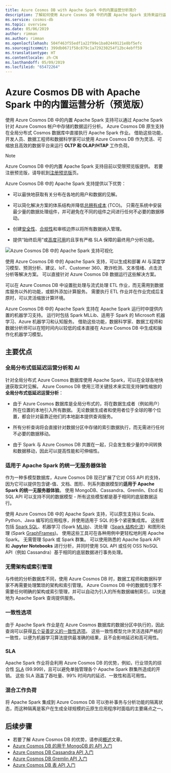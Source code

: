 ```yaml
---
title: Azure Cosmos DB with Apache Spark 中的内置运营分析简介
description: 了解如何使用 Azure Cosmos DB 中的内置 Apache Spark 支持来运行运营分析和 AI
ms.service: cosmos-db
ms.topic: overview
ms.date: 05/06/2019
author: rimman
ms.author: rimman
ms.openlocfilehash: 504f463f55edf1a22f99e1ba02449121e8bf5efc
ms.sourcegitcommit: 399db0671f58c879c1a729230254f12bc4ebff59
ms.translationtype: HT
ms.contentlocale: zh-CN
ms.lasthandoff: 05/09/2019
ms.locfileid: "65472264"
---
```

# <a name="built-in-operational-analytics-in-azure-cosmos-db-with-apache-spark-preview"></a>Azure Cosmos DB with Apache Spark 中的内置运营分析（预览版） 

使用 Azure Cosmos DB 中的内置 Apache Spark 支持可以通过 Apache Spark 针对 Azure Cosmos 帐户中存储的数据运行分析。 Azure Cosmos DB 原生支持在全局分布式 Cosmos 数据库中直接执行 Apache Spark 作业。 借助这些功能，开发人员、数据工程师和数据科学家可以使用 Azure Cosmos DB 作为灵活、可缩放且高效的数据平台来运行 **OLTP 和 OLAP/HTAP** 工作负荷。 

> [!NOTE]
> Azure Cosmos DB 中的内置 Apache Spark 支持目前以受限预览版提供。 若要注册预览版，请导航到[注册预览版](https://portal.azure.com/?feature.customportal=false#create/Microsoft.DocumentDB)页。 

Azure Cosmos DB 中的 Apache Spark 支持提供以下优势：

* 可以最快地获取有关分布在各地的用户和数据的见解。

* 可以简化解决方案的体系结构并降低[总拥有成本](total-cost-ownership.md) (TCO)。 只需在系统中安装最少量的数据处理组件，并可避免在不同的组件之间进行任何不必要的数据移动。

* 创建[安全性](secure-access-to-data.md)、[合规性](compliance.md)和审核边界以将所有数据纳入管理。

* 提供“始终启用”或[高度可用](high-availability.md)的且享有严格 SLA 保障的最终用户分析功能。

![Azure Cosmos DB 中的 Apache Spark 支持可视化](./media/spark-api-introduction/spark-api-visualization.png)
 
使用 Azure Cosmos DB 中的 Apache Spark 支持，可以生成和部署 AI 与深度学习模型、预测分析、建议、IoT、Customer 360、欺诈检测、文本情绪、点击流分析等解决方案。 可以直接针对 Azure Cosmos DB 数据运行这些解决方案。

可以在 Azure Cosmos DB 中设置批处理与流式处理 ETL 作业，而无需用到数据库服务以外的功能，或额外添加计算服务。 需要执行 ETL 作业并在作业完成后复原时，可以灵活缩放计算环境。

Azure Cosmos DB 中的 Apache Spark 支持在 Apache Spark 运行时中提供内置的机器学习支持。 运行时包括 Spark MLLib、适用于 Spark 的 Microsoft 机器学习、Azure 机器学习和认知服务。 借助这些功能，数据科学家、数据工程师和数据分析师可以在短时间内以较低的成本直接在 Azure Cosmos DB 中生成和操作化机器学习模型。


## <a name="key-benefits"></a>主要优点

### <a name="globally-distributed-low-latency-operational-analytics-and-ai"></a>全局分布式低延迟运营分析和 AI

针对全局分布式 Azure Cosmos 数据库使用 Apache Spark，可以在全球各地快速获取实时见解。 Azure Cosmos DB 使用三项关键技术来实现支持弹性缩放的**全局分布式低延迟运营分析**：

* 由于 Azure Cosmos 数据库是全局分布式的，将在数据生成者（例如用户）所在位置的本地引入所有数据。 无论数据生成者和使用者位于全球的哪个位置，都会针对最靠近他们的本地副本提供查询服务。 

* 所有分析查询将会直接针对数据分区中存储的索引数据执行，而无需进行任何不必要的数据移动。 

* 由于 Spark 与 Azure Cosmos DB 共置在一起，只会发生极少量的中间转换和数据移动，因此可以提高性能和可伸缩性。

### <a name="unified-serverless-experience-for-apache-spark"></a>适用于 Apache Spark 的统一无服务器体验

作为一种多模型数据库，Azure Cosmos DB 现已扩展了它对 OSS API 的支持，因为它可以提供包含键-值、文档、图形、列系列数据模型的**适用于 Apache Spark 的统一无服务器体验**。 使用 MongoDB、Cassandra、Gremlin、Etcd 和 SQL API 可以支持不同的数据模型 - 所有这些模型都是基于相同的底层数据运行。 

使用 Azure Cosmos DB 中的 Apache Spark 支持，可以原生支持以 Scala、Python、Java 编写的应用程序，并使用适用于 SQL 的多个紧密集成库。 这些库包括 [Spark SQL](https://spark.apache.org/sql/)、机器学习 (Spark [MLlib](https://spark.apache.org/mllib/))、流处理（[Spark 结构化流](https://spark.apache.org/streaming/)）和图形处理 (Spark [GraphFrames]( https://docs.databricks.com/spark/latest/graph-analysis/graphframes/user-guide-python.html))。 使用这些工具可在各种用例中更轻松地利用 Apache Spark。 无需管理 Spark 或 Spark 群集。 可以使用熟悉的 Apache Spark API 和 **Jupyter Notebooks** 进行分析，并同时使用 SQL API 或任何 OSS NoSQL API（例如 Cassandra）基于相同的底层数据进行事务处理。

### <a name="no-schema-or-index-management"></a>无需架构或索引管理

与传统的分析数据库不同，使用 Azure Cosmos DB 时，数据工程师和数据科学家不再需要处理繁琐的架构和索引管理。 Azure Cosmos DB 中的数据库引擎不需要任何明确的架构或索引管理，并可以自动为引入的所有数据编制索引，以快速地为 Apache Spark 查询提供服务。 

### <a name="consistency-choices"></a>一致性选项

由于 Apache Spark 作业是在 Azure Cosmos 数据库的数据分区中执行的，因此查询可以获得[五个妥善定义的一致性选项](consistency-levels.md)。 这些一致性模型允许灵活选择严格的一致性，以便为机器学习算法提供最准确的结果，且不会影响延迟和高可用性。 

### <a name="slas"></a>SLA

Apache Spark 作业将会利用 Azure Cosmos DB 的优势，例如，行业领先的综合性 [SLA](https://azure.microsoft.com/support/legal/sla/documentdb/v1_1/) (99.999)，且可以避免单独管理各个 Apache Spark 群集所造成的开销。 这些 SLA 涵盖了吞吐量、99% 时间内的延迟、一致性和高可用性。 

### <a name="mixed-workloads"></a>混合工作负荷

将 Apache Spark 集成到 Azure Cosmos DB 可以弥补事务与分析功能的隔离状态，而这种隔离是客户在生成全球规模的云原生应用程序时面临的主要痛点之一。 

## <a name="next-steps"></a>后续步骤

* 若要了解 Azure Cosmos DB 的优势，请参阅[概述](introduction.md)文章。
* [Azure Cosmos DB 的用于 MongoDB 的 API 入门](mongodb-introduction.md)
* [Azure Cosmos DB Cassandra API 入门](cassandra-introduction.md)
* [Azure Cosmos DB Gremlin API 入门](graph-introduction.md)
* [Azure Cosmos DB 表 API 入门](table-introduction.md)




